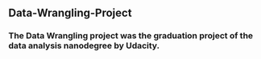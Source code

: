 ## Data-Wrangling-Project

### The Data Wrangling project was the graduation project of the data analysis nanodegree by Udacity.
